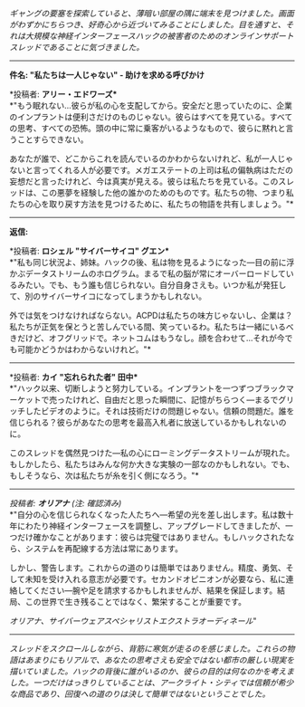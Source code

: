 _ギャングの要塞を探索していると、薄暗い部屋の隅に端末を見つけました。画面がわずかにちらつき、好奇心から近づいてみることにしました。目を通すと、それは大規模な神経インターフェースハックの被害者のためのオンラインサポートスレッドであることに気づきました。_

---

**件名: "私たちは一人じゃない" - 助けを求める呼びかけ**

\*投稿者: **アリー・エドワーズ\***  
\*"もう眠れない…彼らが私の心を支配してから。安全だと思っていたのに、企業のインプラントは便利さだけのものじゃない。彼らはすべてを見ている。すべての思考、すべての恐怖。頭の中に常に乗客がいるようなもので、彼らに黙れと言うことすらできない。

あなたが誰で、どこからこれを読んでいるのかわからないけれど、私が一人じゃないと言ってくれる人が必要です。メガエステートの上司は私の偏執病はただの妄想だと言ったけれど、今は真実が見える。彼らは私たちを見ている。このスレッドは、この悪夢を経験した他の誰かのためのものです。私たちの物、つまり私たちの心を取り戻す方法を見つけるために、私たちの物語を共有しましょう。"\*

---

**返信:**

\*投稿者: **ロシェル "サイバーサイコ" グエン\***  
\*"私も同じ状況よ、姉妹。ハックの後、私は物を見るようになった—目の前に浮かぶデータストリームのホログラム。まるで私の脳が常にオーバーロードしているみたい。でも、もう誰も信じられない。自分自身さえも。いつか私が発狂して、別のサイバーサイコになってしまうかもしれない。

外では気をつけなければならない。ACPDは私たちの味方じゃないし、企業は？私たちが正気を保とうと苦しんでいる間、笑っているわ。私たちは一緒にいるべきだけど、オフグリッドで。ネットコムはもうなし。顔を合わせて…それが今でも可能かどうかはわからないけれど。"\*

---

\*投稿者: **カイ "忘れられた者" 田中\***  
\*"ハック以来、切断しようと努力している。インプラントを一つずつブラックマーケットで売ったけれど、自由だと思った瞬間に、記憶がちらつく—まるでグリッチしたビデオのように。それは技術だけの問題じゃない。信頼の問題だ。誰を信じられる？彼らがあなたの思考を最高入札者に放送しているかもしれないのに。

このスレッドを偶然見つけた—私の心にローミングデータストリームが現れた。もしかしたら、私たちはみんな何か大きな実験の一部なのかもしれない。でも、もしそうなら、次は私たちが糸を引く側になろう。"\*

---

_投稿者: **オリアナ** (注: 確認済み)_  
\*"自分の心を信じられなくなった人たちへ—希望の光を差し出します。私は数十年にわたり神経インターフェースを調整し、アップグレードしてきましたが、一つだけ確かなことがあります：彼らは完璧ではありません。もしハックされたなら、システムを再配線する方法は常にあります。

しかし、警告します。これからの道のりは簡単ではありません。精度、勇気、そして未知を受け入れる意志が必要です。セカンドオピニオンが必要なら、私に連絡してください—腕や足を請求するかもしれませんが、結果を保証します。結局、この世界で生き残ることではなく、繁栄することが重要です。

_オリアナ、サイバーウェアスペシャリストエクストラオーディネール_"

---

_スレッドをスクロールしながら、背筋に寒気が走るのを感じました。これらの物語はあまりにもリアルで、あなたの思考さえも安全ではない都市の厳しい現実を描いていました。ハックの背後に誰がいるのか、彼らの目的は何なのかを考えました。一つだけはっきりしていることは、アークライト・シティでは信頼が希少な商品であり、回復への道のりは決して簡単ではないということでした。_
